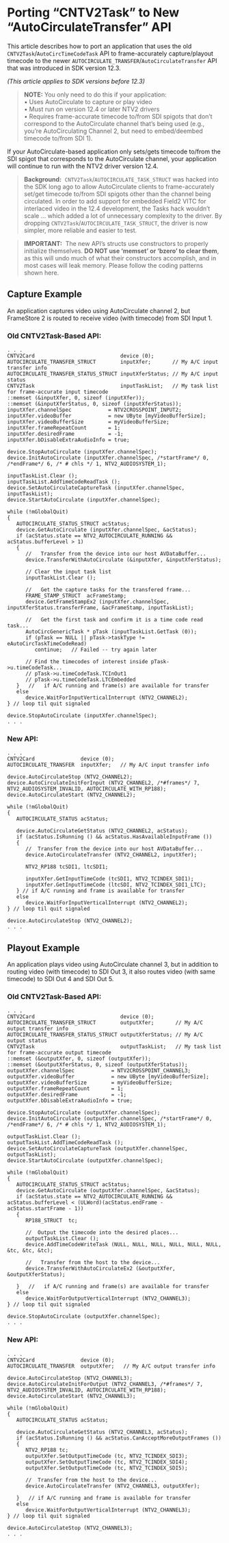 # Porting “CNTV2Task” to New “AutoCirculateTransfer” API

This article describes how to port an application that uses the old `CNTV2Task`/`AutoCircTimeCodeTask` API to frame-accurately capture/playout timecode to the newer `AUTOCIRCULATE_TRANSFER`/`AutoCirculateTransfer` API that was introduced in SDK version 12.3.

_(This article applies to SDK versions before 12.3)_

> **NOTE:** You only need to do this if your application:\
• Uses AutoCirculate to capture or play video\
• Must run on version 12.4 or later NTV2 drivers\
• Requires frame-accurate timecode to/from SDI spigots that don’t correspond to the AutoCirculate channel that’s being used (e.g., you’re AutoCirculating Channel 2, but need to embed/deembed timecode to/from SDI 1).

If your AutoCirculate-based application only sets/gets timecode to/from the SDI spigot that corresponds to the AutoCirculate channel, your application will continue to run with the NTV2 driver version 12.4.

> **Background:**  `CNTV2Task`/`AUTOCIRCULATE_TASK_STRUCT` was hacked into the SDK long ago to allow AutoCirculate clients to frame-accurately set/get timecode to/from SDI spigots other than the channel being circulated. In order to add support for embedded Field2 VITC for interlaced video in the 12.4 development, the Tasks hack wouldn’t scale … which added a lot of unnecessary complexity to the driver. By dropping `CNTV2Task`/`AUTOCIRCULATE_TASK_STRUCT`, the driver is now simpler, more reliable and easier to test.

> **IMPORTANT:**  The new API’s structs use constructors to properly initialize themselves. **DO NOT use ‘memset’ or ‘bzero’ to clear them**, as this will undo much of what their constructors accomplish, and in most cases will leak memory. Please follow the coding patterns shown here.

## Capture Example

An application captures video using AutoCirculate channel 2, but FrameStore 2 is routed to receive video (with timecode) from SDI Input 1.

### Old CNTV2Task-Based API:
```
. . .
CNTV2Card                            device (0);
AUTOCIRCULATE_TRANSFER_STRUCT        inputXfer;       // My A/C input transfer info
AUTOCIRCULATE_TRANSFER_STATUS_STRUCT inputXferStatus; // My A/C input status
CNTV2Task                            inputTaskList;   // My task list for frame-accurate input timecode
::memset (&inputXfer, 0, sizeof (inputXfer));
::memset (&inputXferStatus, 0, sizeof (inputXferStatus));
inputXfer.channelSpec            = NTV2CROSSPOINT_INPUT2;
inputXfer.videoBuffer            = new UByte [myVideoBufferSize];
inputXfer.videoBufferSize        = myVideoBufferSize;
inputXfer.frameRepeatCount       = 1;
inputXfer.desiredFrame           = -1;
inputXfer.bDisableExtraAudioInfo = true;

device.StopAutoCirculate (inputXfer.channelSpec);
device.InitAutoCirculate (inputXfer.channelSpec, /*startFrame*/ 0, /*endFrame*/ 6, /* # chls */ 1, NTV2_AUDIOSYSTEM_1);

inputTaskList.Clear ();
inputTaskList.AddTimeCodeReadTask ();
device.SetAutoCirculateCaptureTask (inputXfer.channelSpec, inputTaskList);
device.StartAutoCirculate (inputXfer.channelSpec);

while (!mGlobalQuit)
{
   AUTOCIRCULATE_STATUS_STRUCT acStatus;
   device.GetAutoCirculate (inputXfer.channelSpec, &acStatus);
   if (acStatus.state == NTV2_AUTOCIRCULATE_RUNNING && acStatus.bufferLevel > 1)
   {
      //   Transfer from the device into our host AVDataBuffer...
      device.TransferWithAutoCirculate (&inputXfer, &inputXferStatus);

      // Clear the input task list
      inputTaskList.Clear ();

      //   Get the capture tasks for the transfered frame...
      FRAME_STAMP_STRUCT  acFrameStamp;
      device.GetFrameStampEx2 (inputXfer.channelSpec, inputXferStatus.transferFrame, &acFrameStamp, inputTaskList);

      //   Get the first task and confirm it is a time code read task...
      AutoCircGenericTask * pTask (inputTaskList.GetTask (0));
      if (pTask == NULL || pTask->taskType != eAutoCircTaskTimeCodeRead)
         continue;   // Failed -- try again later

      // Find the timecodes of interest inside pTask->u.timeCodeTask...
      // pTask->u.timeCodeTask.TCInOut1
      // pTask->u.timeCodeTask.LTCEmbedded
   }   //   if A/C running and frame(s) are available for transfer
   else
      device.WaitForInputVerticalInterrupt (NTV2_CHANNEL2);
} // loop til quit signaled

device.StopAutoCirculate (inputXfer.channelSpec);
. . .
```
### New API:
```
. . .
CNTV2Card               device (0);
AUTOCIRCULATE_TRANSFER  inputXfer;   // My A/C input transfer info 

device.AutoCirculateStop (NTV2_CHANNEL2);
device.AutoCirculateInitForInput (NTV2_CHANNEL2, /*#frames*/ 7, NTV2_AUDIOSYSTEM_INVALID, AUTOCIRCULATE_WITH_RP188);
device.AutoCirculateStart (NTV2_CHANNEL2);

while (!mGlobalQuit)
{
   AUTOCIRCULATE_STATUS acStatus;

   device.AutoCirculateGetStatus (NTV2_CHANNEL2, acStatus);
   if (acStatus.IsRunning () && acStatus.HasAvailableInputFrame ())
   {
      //  Transfer from the device into our host AVDataBuffer...
      device.AutoCirculateTransfer (NTV2_CHANNEL2, inputXfer);

      NTV2_RP188 tcSDI1, ltcSDI1;

      inputXfer.GetInputTimeCode (tcSDI1, NTV2_TCINDEX_SDI1);
      inputXfer.GetInputTimeCode (ltcSDI, NTV2_TCINDEX_SDI1_LTC);
   } // if A/C running and frame is available for transfer
   else
      device.WaitForInputVerticalInterrupt (NTV2_CHANNEL2);
} // loop til quit signaled

device.AutoCirculateStop (NTV2_CHANNEL2);
. . .
```
## Playout Example

An application plays video using AutoCirculate channel 3, but in addition to routing video (with timecode) to SDI Out 3, it also routes video (with same timecode) to SDI Out 4 and SDI Out 5.

### Old CNTV2Task-Based API:
```
. . .
CNTV2Card                            device (0);
AUTOCIRCULATE_TRANSFER_STRUCT        outputXfer;       // My A/C output transfer info
AUTOCIRCULATE_TRANSFER_STATUS_STRUCT outputXferStatus; // My A/C output status
CNTV2Task                            outputTaskList;   // My task list for frame-accurate output timecode
::memset (&outputXfer, 0, sizeof (outputXfer));
::memset (&outputXferStatus, 0, sizeof (outputXferStatus));
outputXfer.channelSpec            = NTV2CROSSPOINT_CHANNEL3;
outputXfer.videoBuffer            = new UByte [myVideoBufferSize];
outputXfer.videoBufferSize        = myVideoBufferSize;
outputXfer.frameRepeatCount       = 1;
outputXfer.desiredFrame           = -1;
outputXfer.bDisableExtraAudioInfo = true;

device.StopAutoCirculate (outputXfer.channelSpec);
device.InitAutoCirculate (outputXfer.channelSpec, /*startFrame*/ 0, /*endFrame*/ 6, /* # chls */ 1, NTV2_AUDIOSYSTEM_1);

outputTaskList.Clear ();
outputTaskList.AddTimeCodeReadTask ();
device.SetAutoCirculateCaptureTask (outputXfer.channelSpec, outputTaskList);
device.StartAutoCirculate (outputXfer.channelSpec);

while (!mGlobalQuit)
{
   AUTOCIRCULATE_STATUS_STRUCT acStatus;
   device.GetAutoCirculate (outputXfer.channelSpec, &acStatus);
   if (acStatus.state == NTV2_AUTOCIRCULATE_RUNNING && acStatus.bufferLevel < (ULWord)(acStatus.endFrame - acStatus.startFrame - 1))
   {
      RP188_STRUCT  tc;

      //  Output the timecode into the desired places...
      outputTaskList.Clear ();
      device.AddTimeCodeWriteTask (NULL, NULL, NULL, NULL, NULL, NULL, &tc, &tc, &tc);

      //   Transfer from the host to the device...
      device.TransferWithAutoCirculateEx2 (&outputXfer, &outputXferStatus);

   }   //   if A/C running and frame(s) are available for transfer
   else
      device.WaitForOutputVerticalInterrupt (NTV2_CHANNEL3);
} // loop til quit signaled

device.StopAutoCirculate (outputXfer.channelSpec);
. . .
```
### New API:
```
. . .
CNTV2Card               device (0);
AUTOCIRCULATE_TRANSFER  outputXfer;   // My A/C output transfer info 

device.AutoCirculateStop (NTV2_CHANNEL3);
device.AutoCirculateInitForOutput (NTV2_CHANNEL3, /*#frames*/ 7, NTV2_AUDIOSYSTEM_INVALID, AUTOCIRCULATE_WITH_RP188);
device.AutoCirculateStart (NTV2_CHANNEL3);

while (!mGlobalQuit)
{
   AUTOCIRCULATE_STATUS acStatus;

   device.AutoCirculateGetStatus (NTV2_CHANNEL3, acStatus);
   if (acStatus.IsRunning () && acStatus.CanAcceptMoreOutputFrames ())
   {
      NTV2_RP188 tc;
      outputXfer.SetOutputTimeCode (tc, NTV2_TCINDEX_SDI3);
      outputXfer.SetOutputTimeCode (tc, NTV2_TCINDEX_SDI4);
      outputXfer.SetOutputTimeCode (tc, NTV2_TCINDEX_SDI5);

      //  Transfer from the host to the device...
      device.AutoCirculateTransfer (NTV2_CHANNEL3, outputXfer);

   }   // if A/C running and frame is available for transfer
   else
      device.WaitForOutputVerticalInterrupt (NTV2_CHANNEL3);
} // loop til quit signaled

device.AutoCirculateStop (NTV2_CHANNEL3);
. . .
```
